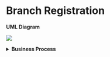 # Branch Registration

**UML Diagram**

![](../../.gitbook/assets/Merchant\_API\(3\).png)

<details>

<summary><strong>Business Process</strong></summary>

1. **Sending request** [**POST /qr/v1/merchant/{merchantId}/branch**](../../api-format/merchant-onboarding-api.md#branch-registration) **-** Third Party Site calls POST method “Branch registration” request for branch registration;
2. **Sending response** [**POST /qr/v1/merchant/{merchantId}/branch**](../../api-format/merchant-onboarding-api.md#request-example-1) **-** QR API Service Provider response to Third Party according to “Branch registration” response method.

</details>
